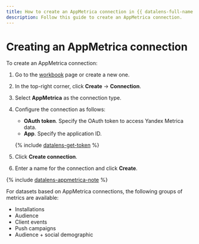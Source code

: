 ```yaml
---
title: How to create an AppMetrica connection in {{ datalens-full-name }}
description: Follow this guide to create an AppMetrica connection.
---
```


# Creating an AppMetrica connection

To create an AppMetrica connection:



1. Go to the [workbook](../../workbooks-collections/index.md) page or create a new one.
1. In the top-right corner, click **Create** → **Connection**.
1. Select **AppMetrica** as the connection type.
1. Configure the connection as follows:
   * **OAuth token**. Specify the OAuth token to access Yandex Metrica data.
   * **App**. Specify the application ID.

   {% include [datalens-get-token](../../../_includes/datalens/datalens-change-account-note.md) %}

1. Click **Create connection**.
1. Enter a name for the connection and click **Create**.

{% include [datalens-appmetrica-note](../../../_includes/datalens/datalens-appmetrica-note.md) %}

For datasets based on AppMetrica connections, the following groups of metrics are available:

- Installations
- Audience
- Client events
- Push campaigns
- Audience + social demographic 


